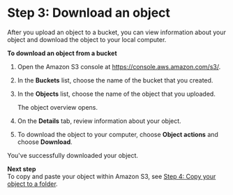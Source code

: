 # Step 3: Download an object<a name="accessing-an-object"></a>

After you upload an object to a bucket, you can view information about your object and download the object to your local computer\.

**To download an object from a bucket**

1. Open the Amazon S3 console at [https://console\.aws\.amazon\.com/s3/](https://console.aws.amazon.com/s3/)\.

1. In the **Buckets** list, choose the name of the bucket that you created\.

1. In the **Objects** list, choose the name of the object that you uploaded\.

   The object overview opens\.

1. On the **Details** tab, review information about your object\.

1. To download the object to your computer, choose **Object actions** and choose **Download**\.

You've successfully downloaded your object\.

**Next step**  
To copy and paste your object within Amazon S3, see [Step 4: Copy your object to a folder](copying-an-object.md)\.